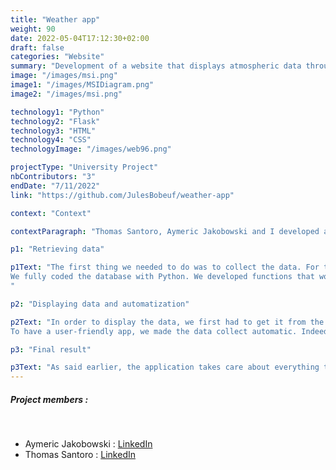 ```yaml
---
title: "Weather app"
weight: 90
date: 2022-05-04T17:12:30+02:00
draft: false
categories: "Website"
summary: "Development of a website that displays atmospheric data through an API"
image: "/images/msi.png"
image1: "/images/MSIDiagram.png"
image2: "/images/msi.png"

technology1: "Python"
technology2: "Flask"
technology3: "HTML"
technology4: "CSS"
technologyImage: "/images/web96.png"

projectType: "University Project"
nbContributors: "3"
endDate: "7/11/2022"
link: "https://github.com/JulesBobeuf/weather-app"

context: "Context"

contextParagraph: "Thomas Santoro, Aymeric Jakobowski and I developed a web application that displays atmospheric data for a selected town. The goal was to collect the data, to store them in a SQLite database and to display them through texts and graphics. In order to do that, we used Flash, a Python Framework."

p1: "Retrieving data"

p1Text: "The first thing we needed to do was to collect the data. For that, we used an API called wttr. (http://wttr.in) We received the data in a list, which after treatment, was sent into the database to store the informations.
We fully coded the database with Python. We developed functions that would create and delete the tables, that would insert data, or that would retrieve it. In order to do this, we first thought about how the database would work, before writing the Python code.
"

p2: "Displaying data and automatization"

p2Text: "In order to display the data, we first had to get it from the database. In order to do that, we used SQL queries that were adapted to what the user wanted. We then used HTML templates with a bit of CSS to display it nicely onto the website. For the graphics, we mainly used Matploblib, a python module.
To have a user-friendly app, we made the data collect automatic. Indeed, if the program is online, it will automatically retrieve the data for all requested towns every hour, and will store the queries it executes into a logger. This logger allows us to easily keep track about what the program does. It's also a help to find potential problems the application could have to retrieve the data."

p3: "Final result"

p3Text: "As said earlier, the application takes care about everything that's related to its back-end. All the user needs to do is to go on the website and to enter the town he wants to retrieve the data for and a time span. Then, the app will load a new template and will show the retrieved data."
---
```


##### Project members :
&nbsp;
- Aymeric Jakobowski : [LinkedIn](https://www.linkedin.com/in/aymeric-jakobowski/)
- Thomas Santoro  : [LinkedIn](https://www.linkedin.com/in/thomas-santoro/)
